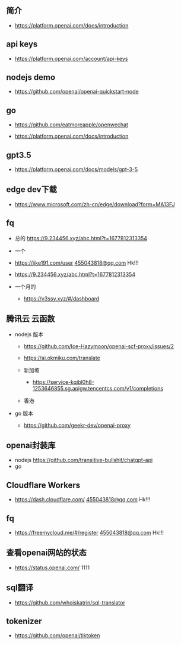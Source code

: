 
## 简介 
- https://platform.openai.com/docs/introduction

## api keys
- https://platform.openai.com/account/api-keys

## nodejs  demo 
- https://github.com/openai/openai-quickstart-node



## go
- https://github.com/eatmoreapple/openwechat



- https://platform.openai.com/docs/introduction

## gpt3.5
- https://platform.openai.com/docs/models/gpt-3-5




## edge dev下载
- https://www.microsoft.com/zh-cn/edge/download?form=MA13FJ


## fq
- 总的 https://9.234456.xyz/abc.html?t=1677812313354

- 一个
- https://jike191.com/user   455043818@qq.com  Hk!!!
- https://9.234456.xyz/abc.html?t=1677812313354


- 一个月的 
  - https://v3ssy.xyz/#/dashboard

## 腾讯云 云函数
- nodejs 版本 
  - https://github.com/Ice-Hazymoon/openai-scf-proxy/issues/2
  - https://ai.okmiku.com/translate


  - 新加坡
    - https://service-kqjbl0h8-1253646855.sg.apigw.tencentcs.com/v1/completions
  - 香港

- go 版本
  - https://github.com/geekr-dev/openai-proxy 

## openai封装库
- nodejs https://github.com/transitive-bullshit/chatgpt-api
- go 


## Cloudflare Workers
 - https://dash.cloudflare.com/   455043818@qq.com  Hk!!!


## fq 
- https://freemycloud.me/#/register  455043818@qq.com  Hk!!!


## 查看openai网站的状态
- https://status.openai.com/
1111


## sql翻译
- https://github.com/whoiskatrin/sql-translator


## tokenizer
- https://github.com/openai/tiktoken